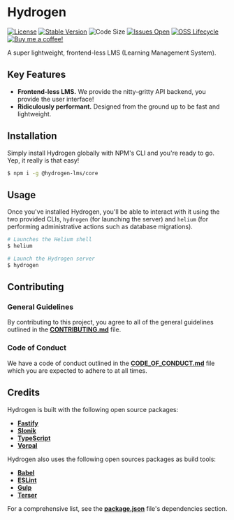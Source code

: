 # Hydrogen

[![License](https://img.shields.io/github/license/lukecarr/hydrogen?color=4a00e0)](https://github.com/lukecarr/hydrogen/blob/master/LICENSE)
[![Stable Version](https://img.shields.io/github/package-json/v/lukecarr/hydrogen/master?label=Stable)](https://github.com/lukecarr/hydrogen/releases)
![Code Size](https://img.shields.io/github/languages/code-size/lukecarr/hydrogen)
[![Issues Open](https://img.shields.io/github/issues/lukecarr/hydrogen)](https://github.com/lukecarr/hydrogen/issues)
[![OSS Lifecycle](https://img.shields.io/osslifecycle/lukecarr/hydrogen)](https://github.com/lukecarr/hydrogen/blob/master/OSSMETADATA)
[![Buy me a coffee!](https://img.shields.io/badge/buy%20me%20a-coffee-%23FF5E5B)](https://ko-fi.com/lukecarr)

A super lightweight, frontend-less LMS (Learning Management System).

## Key Features

- **Frontend-less LMS.** We provide the nitty-gritty API backend, you provide the user interface!
- **Ridiculously performant.** Designed from the ground up to be fast and lightweight.

## Installation

Simply install Hydrogen globally with NPM's CLI and you're ready to go. Yep, it really is that easy!

```bash
$ npm i -g @hydrogen-lms/core
```

## Usage

Once you've installed Hydrogen, you'll be able to interact with it using the two provided CLIs, `hydrogen` (for launching the server) and `helium` (for performing administrative actions such as database migrations).

```bash
# Launches the Helium shell
$ helium

# Launch the Hydrogen server
$ hydrogen
```

## Contributing

### General Guidelines

By contributing to this project, you agree to all of the general guidelines outlined in the **[CONTRIBUTING.md](CONTRIBUTING.md)** file.

### Code of Conduct

We have a code of conduct outlined in the **[CODE_OF_CONDUCT.md](CODE_OF_CONDUCT.md)** file which you are expected to adhere to at all times.

## Credits

Hydrogen is built with the following open source packages:

- **[Fastify](https://fastify.io)**
- **[Slonik](https://github.com/gajus/slonik)**
- **[TypeScript](https://www.typescriptlang.org)**
- **[Vorpal](https://vorpal.js.org)**

Hydrogen also uses the following open sources packages as build tools:

- **[Babel](https://babeljs.io)**
- **[ESLint](https://eslint.org)**
- **[Gulp](https://gulpjs.com)**
- **[Terser](https://terser.org)**

For a comprehensive list, see the **[package.json](package.json)** file's dependencies section.
